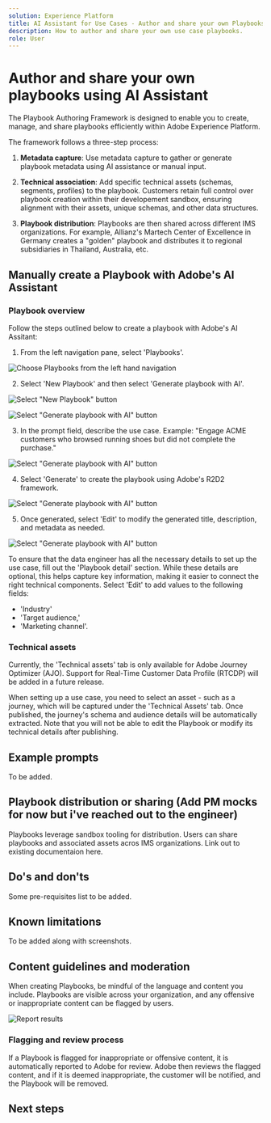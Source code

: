 ```yaml
---
solution: Experience Platform
title: AI Assistant for Use Cases - Author and share your own Playbooks.
description: How to author and share your own use case playbooks.
role: User
---
```


# Author and share your own playbooks using AI Assistant

The Playbook Authoring Framework is designed to enable you to create, manage, and share playbooks efficiently within Adobe Experience Platform. 

The framework follows a three-step process:

1. **Metadata capture**: Use metadata capture to gather or generate playbook metadata using AI assistance or manual input.

2. **Technical association**: Add specific technical assets (schemas, segments, profiles) to the playbook. Customers retain full control over playbook creation within their developement sandbox, ensuring alignment with their assets, unique schemas, and other data structures.

3. **Playbook distribution**: Playbooks are then shared across different IMS organizations. For example, Allianz's Martech Center of Excellence in Germany creates a "golden" playbook and distributes it to regional subsidiaries in Thailand, Australia, etc.

## Manually create a Playbook with Adobe's AI Assistant

### Playbook overview

Follow the steps outlined below to create a playbook with Adobe's AI Assitant:

1. From the left navigation pane, select 'Playbooks'. 

![Choose Playbooks from the left hand navigation]()

2. Select 'New Playbook' and then select 'Generate playbook with AI'.

![Select "New Playbook" button]()

![Select "Generate playbook with AI" button]()

3. In the prompt field, describe the use case. Example: "Engage ACME customers who browsed running shoes but did not complete the purchase."

![Select "Generate playbook with AI" button]()

4. Select 'Generate' to create the playbook using Adobe's R2D2 framework.

![Select "Generate playbook with AI" button]()

5. Once generated, select 'Edit' to modify the generated title, description, and metadata as needed.

![Select "Generate playbook with AI" button]()

To ensure that the data engineer has all the necessary details to set up the use case, fill out the 'Playbook detail' section. While these details are optional, this helps capture key information, making it easier to connect the right technical components. Select 'Edit' to add values to the following fields:

* 'Industry'
* 'Target audience,'
* 'Marketing channel'. 

### Technical assets

Currently, the 'Technical assets' tab is only available for Adobe Journey Optimizer (AJO). Support for Real-Time Customer Data Profile (RTCDP) will be added in a future release.

When setting up a use case, you need to select an asset - such as a journey, which will be captured under the 'Technical Assets' tab. Once published, the journey's schema and audience details will be automatically extracted. Note that you will not be able to edit the Playbook or modify its technical details after publishing.

## Example prompts 

To be added.

## Playbook distribution or sharing (Add PM mocks for now but i've reached out to the engineer)

Playbooks leverage sandbox tooling for distribution. Users can share playbooks and associated assets acros IMS organizations. Link out to existing documentaion here.

## Do's and don'ts

Some pre-requisites list to be added.

## Known limitations

To be added along with screenshots. 

## Content guidelines and moderation

When creating Playbooks, be mindful of the language and content you include. Playbooks are visible across your organization, and any offensive or inappropriate content can be flagged by users.

![Report results]()

### Flagging and review process

If a Playbook is flagged for inappropriate or offensive content, it is automatically reported to Adobe for review. Adobe then reviews the flagged content, and if it is deemed inappropriate, the customer will be notified, and the Playbook will be removed.

## Next steps
